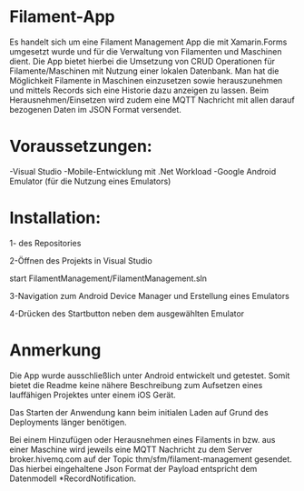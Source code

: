 # Filament-App

Es handelt sich um eine Filament Management App die mit Xamarin.Forms umgesetzt wurde und für die Verwaltung von Filamenten und Maschinen dient. Die App bietet hierbei die Umsetzung von CRUD Operationen für Filamente/Maschinen mit Nutzung einer lokalen Datenbank. Man hat die Möglichkeit Filamente in Maschinen einzusetzen sowie herauszunehmen und mittels Records sich eine Historie dazu anzeigen zu lassen. Beim Herausnehmen/Einsetzen wird zudem eine MQTT Nachricht mit allen darauf bezogenen Daten im JSON Format versendet.


# Voraussetzungen:

-Visual Studio
-Mobile-Entwicklung mit .Net Workload
-Google Android Emulator (für die Nutzung eines Emulators)


# Installation:

1- des Repositories

2-Öffnen des Projekts in Visual Studio

start FilamentManagement/FilamentManagement.sln

3-Navigation zum Android Device Manager und Erstellung eines Emulators

4-Drücken des Startbutton neben dem ausgewählten Emulator


# Anmerkung

Die App wurde ausschließlich unter Android entwickelt und getestet. Somit bietet die Readme keine nähere Beschreibung zum Aufsetzen eines lauffähigen Projektes unter einem iOS Gerät.

Das Starten der Anwendung kann beim initialen Laden auf Grund des Deployments länger benötigen.

Bei einem Hinzufügen oder Herausnehmen eines Filaments in bzw. aus einer Maschine wird jeweils eine MQTT Nachricht zu dem Server broker.hivemq.com auf der Topic thm/sfm/filament-management gesendet. Das hierbei eingehaltene Json Format der Payload entspricht dem Datenmodell *RecordNotification.

